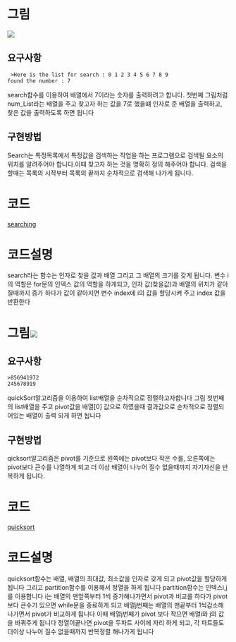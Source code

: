 # 그림
![](./img/search.png)

## 요구사항
```{r, engine='bash', count_lines}
 >Here is the list for search : 0 1 2 3 4 5 6 7 8 9
found the number : 7

```
search함수를 이용하여 배열에서 7이라는 숫자를 출력하려고 합니다.
첫번째 그림처럼 num_List라는 배열을 주고 찾고자 하는 값을 7로 했을떄
인자로 준 배열을 출력하고, 찾은 값을 출력하도록 하면 됩니다 

## 구현방법
Search는 특정목록에서 특정값을 검색하는 작업을 하는 프로그램으로 검색될 요소의 위치를 알려주어야 합니다.이때 찾고자 하는 것을 명확히 정의 해주어야 합니다.
검색을 할때는 목록의 시작부터 목록의 끝까지 순차적으로 검색해 나가게 됩니다.

# 코드
[searching](./workbooksearch.c)

# 코드설명
search라는 함수는 인자로 찾을 값과 배열 그리고 그 배열의 크기를 갖게 됩니다.
변수 i의 역할은 for문의 인덱스 값의 역할을 하게되고, 
인자 값(찾을값)과 배열의 위치가 같아 질때까지 증가 하다가 값이 같아지면
변수 index에 i의 값을 할당시켜 주고 index 값을 반환한다 


# 그림![](./img/quicksort.png)

## 요구사항
```{r, engine='bash', count_lines}
>856941972
245678919
```

quickSort알고리즘을 이용하여 list배열을 순차적으로 정렬하고자합니다
그림 첫번째의 list배열을 주고 pivot값을 배열[0] 값으로 하였을때
결과값으로 순차적으로 정렬되어있는 배열이 출력 되게 하면 됩니다 

## 구현방법
qicksort알고리즘은 pivot를 기준으로 왼쪽에는 pivot보다 작은 수를, 오른쪽에는 pivot보다 큰수를 나열하게 되고 더 이상 배열이 나누어 질수 없을때까지 자기자신을 반복하게 됩니다.

# 코드
[quicksort](.quicksort.c)

# 코드설명
quicksort함수는 배열, 배열의 최대값, 최소값을 인자로 갖게 되고 pivot값을 할당하게 됩니다
그리고 partition함수를 이용해서 정열을 하게 됩니다
partition함수는 인덱스i,j를 이용합니다 i는 배열의 맨앞쪽부터 1씩 증가해나가면서 pivot과 비교를 하다가 pivot 보다 큰수가 있으면 while문을 종료하게 되고 배열j번째는 배열의 맨끝부터 1씩감소해나가면서  pivot가 비교하게 됩니다 이때 배열j번째가 pivot 보다 작으면 배열i와 j의 값을 바꿔주게 됩니다
정열이끝나면 pivot을 두파트 사이에 자리 하게 되고, 각 파트들도 더이상 나누어 질수 없을때까지 반복정렬 해나가게 됩니다



